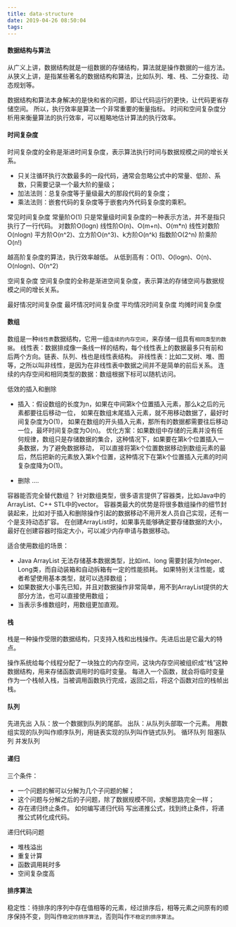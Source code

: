 ```yaml
---
title: data-structure
date: 2019-04-26 08:50:04
tags:
---
```

#### 数据结构与算法
从广义上讲，数据结构就是一组数据的存储结构，算法就是操作数据的一组方法。
从狭义上讲，是指某些著名的数据结构和算法，比如队列、堆、栈、二分查找、动态规划等。

数据结构和算法本身解决的是快和省的问题，即让代码运行的更快，让代码更省存储空间。
所以，执行效率是算法一个非常重要的衡量指标。
时间和空间复杂度分析用来衡量算法的执行效率，可以粗略地估计算法的执行效率。


#### 时间复杂度
<!-- more -->
时间复杂度的全称是渐进时间复杂度，表示算法执行时间与数据规模之间的增长关系。
- 只关注循环执行次数最多的一段代码，通常会忽略公式中的常量、低阶、系数，只需要记录一个最大阶的量级；
- 加法法则：总复杂度等于量级最大的那段代码的复杂度；
- 乘法法则：嵌套代码的复杂度等于嵌套内外代码复杂度的乘积。

常见时间复杂度
常量阶O(1) 只是常量级时间复杂度的一种表示方法，并不是指只执行了一行代码。
对数阶O(logn)
线性阶O(n)、O(m+n)、O(m*n)
线性对数阶O(nlogn)
平方阶O(n^2)、立方阶O(n^3)、k方阶O(n^k)
指数阶O(2^n)
阶乘阶O(n!)

越高阶复杂度的算法，执行效率越低。
从低到高有：O(1)、O(logn)、O(n)、O(nlogn)、O(n^2)

空间复杂度
空间复杂度的全称是渐进空间复杂度，表示算法的存储空间与数据规模之间的增长关系。

最好情况时间复杂度
最坏情况时间复杂度
平均情况时间复杂度
均摊时间复杂度

#### 数组
数组是一种`线性表`数据结构，它用一组`连续的内存空间`，来存储一组具有`相同类型的数据`。
线性表：数据排成像一条线一样的结构，每个线性表上的数据最多只有前和后两个方向。链表、队列、栈也是线性表结构。
非线性表：比如二叉树、堆、图等，之所以叫非线性，是因为在非线性表中数据之间并不是简单的前后关系。
连续的内存空间和相同类型的数据：数组根据下标可以随机访问。

低效的插入和删除
- 插入：假设数组的长度为n，如果在中间第k个位置插入元素，那么k之后的元素都要往后移动一位，
如果在数组末尾插入元素，就不用移动数据了，最好时间复杂度为O(1)，
如果在数组的开头插入元素，那所有的数据都需要往后移动一位，最坏时间复杂度为O(n)。
优化方案：如果数组中存储的元素并没有任何规律，数组只是存储数据的集合，这种情况下，如果要在第k个位置插入一条数据，为了避免数据移动，
可以直接将第k个位置数据移动到数组元素的最后，然后把新的元素放入第k个位置，这种情况下在第k个位置插入元素的时间复杂度降为O(1)。

- 删除
....

容器能否完全替代数组？
针对数组类型，很多语言提供了容器类，比如Java中的ArrayList、C++ STL中的vector。
容器类最大的优势是将很多数组操作的细节封装起来，比如对于插入和删除操作引起的数据移动不用开发人员自己实现，还有一个是支持动态扩容。
在创建ArrayList时，如果事先能够确定要存储数据的大小，最好在创建容器时指定大小，可以减少内存申请与数据移动。

适合使用数组的场景：
- Java ArrayList 无法存储基本数据类型，比如int、long 需要封装为Integer、Long类，而自动装箱和自动拆箱有一定的性能损耗。
如果特别关注性能，或者希望使用基本类型，就可以选择数组；
- 如果数据大小事先已知，并且对数据操作非常简单，用不到ArrayList提供的大部分方法，也可以直接使用数组；
- 当表示多维数组时，用数组更加直观。

#### 栈
栈是一种操作受限的数据结构，只支持入栈和出栈操作。先进后出是它最大的特点。

操作系统给每个线程分配了一块独立的内存空间，这块内存空间被组织成“栈”这种数据结构，用来存储函数调用时的临时变量。
每进入一个函数，就会将临时变量作为一个栈帧入栈，当被调用函数执行完成，返回之后，将这个函数对应的栈帧出栈。

#### 队列
先进先出
入队：放一个数据到队列的尾部。
出队：从队列头部取一个元素。
用数组实现的队列叫作顺序队列，用链表实现的队列叫作链式队列。
循环队列
阻塞队列
并发队列

#### 递归
三个条件：
- 一个问题的解可以分解为几个子问题的解；
- 这个问题与分解之后的子问题，除了数据规模不同，求解思路完全一样；
- 存在递归终止条件。
如何编写递归代码
写出递推公式，找到终止条件，将递推公式转化成代码。

递归代码问题
- 堆栈溢出
- 重复计算
- 函数调用耗时多
- 空间复杂度高

#### 排序算法
稳定性：待排序的序列中存在值相等的元素，经过排序后，相等元素之间原有的顺序保持不变，则叫作`稳定的排序算法`，否则叫作`不稳定的排序算法`。
